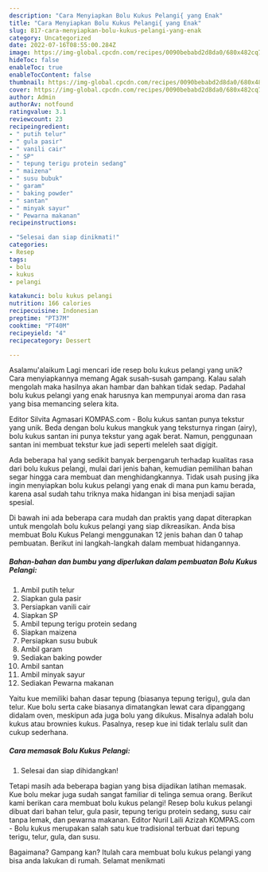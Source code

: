 ```yaml
---
description: "Cara Menyiapkan Bolu Kukus Pelangi{ yang Enak"
title: "Cara Menyiapkan Bolu Kukus Pelangi{ yang Enak"
slug: 817-cara-menyiapkan-bolu-kukus-pelangi-yang-enak
category: Uncategorized
date: 2022-07-16T08:55:00.284Z
image: https://img-global.cpcdn.com/recipes/0090bebabd2d8da0/680x482cq70/bolu-kukus-pelangi-foto-resep-utama.jpg
hideToc: false
enableToc: true
enableTocContent: false
thumbnail: https://img-global.cpcdn.com/recipes/0090bebabd2d8da0/680x482cq70/bolu-kukus-pelangi-foto-resep-utama.jpg
cover: https://img-global.cpcdn.com/recipes/0090bebabd2d8da0/680x482cq70/bolu-kukus-pelangi-foto-resep-utama.jpg
author: Admin
authorAv: notfound
ratingvalue: 3.1
reviewcount: 23
recipeingredient:
- " putih telur"
- " gula pasir"
- " vanili cair"
- " SP"
- " tepung terigu protein sedang"
- " maizena"
- " susu bubuk"
- " garam"
- " baking powder"
- " santan"
- " minyak sayur"
- " Pewarna makanan"
recipeinstructions:

- "Selesai dan siap dinikmati!"
categories:
- Resep
tags:
- bolu
- kukus
- pelangi

katakunci: bolu kukus pelangi 
nutrition: 166 calories
recipecuisine: Indonesian
preptime: "PT37M"
cooktime: "PT40M"
recipeyield: "4"
recipecategory: Dessert

---
```



Asalamu'alaikum Lagi mencari ide resep bolu kukus pelangi yang unik? Cara menyiapkannya memang Agak susah-susah gampang. Kalau salah mengolah maka hasilnya akan hambar dan bahkan tidak sedap. Padahal bolu kukus pelangi yang enak harusnya kan mempunyai aroma dan rasa yang bisa memancing selera kita.


Editor Silvita Agmasari KOMPAS.com - Bolu kukus santan punya tekstur yang unik. Beda dengan bolu kukus mangkuk yang teksturnya ringan (airy), bolu kukus santan ini punya tekstur yang agak berat. Namun, penggunaan santan ini membuat tekstur kue jadi seperti meleleh saat digigit.

Ada beberapa hal yang sedikit banyak berpengaruh terhadap kualitas rasa dari bolu kukus pelangi, mulai dari jenis bahan, kemudian pemilihan bahan segar hingga cara membuat dan menghidangkannya. Tidak usah pusing jika ingin menyiapkan bolu kukus pelangi yang enak di mana pun kamu berada, karena asal sudah tahu triknya maka hidangan ini bisa menjadi sajian spesial.


Di bawah ini ada beberapa cara mudah dan praktis yang dapat diterapkan untuk mengolah bolu kukus pelangi yang siap dikreasikan. Anda bisa membuat Bolu Kukus Pelangi menggunakan 12 jenis bahan dan 0 tahap pembuatan. Berikut ini langkah-langkah dalam membuat hidangannya.

<!--inarticleads1-->

##### Bahan-bahan dan bumbu yang diperlukan dalam pembuatan Bolu Kukus Pelangi:

1. Ambil  putih telur
1. Siapkan  gula pasir
1. Persiapkan  vanili cair
1. Siapkan  SP
1. Ambil  tepung terigu protein sedang
1. Siapkan  maizena
1. Persiapkan  susu bubuk
1. Ambil  garam
1. Sediakan  baking powder
1. Ambil  santan
1. Ambil  minyak sayur
1. Sediakan  Pewarna makanan


Yaitu kue memiliki bahan dasar tepung (biasanya tepung terigu), gula dan telur. Kue bolu serta cake biasanya dimatangkan lewat cara dipanggang didalam oven, meskipun ada juga bolu yang dikukus. Misalnya adalah bolu kukus atau brownies kukus. Pasalnya, resep kue ini tidak terlalu sulit dan cukup sederhana. 

<!--inarticleads2-->

##### Cara memasak Bolu Kukus Pelangi:


1. Selesai dan siap dihidangkan!

Tetapi masih ada beberapa bagian yang bisa dijadikan latihan memasak. Kue bolu mekar juga sudah sangat familiar di telinga semua orang. Berikut kami berikan cara membuat bolu kukus pelangi! Resep bolu kukus pelangi dibuat dari bahan telur, gula pasir, tepung terigu protein sedang, susu cair tanpa lemak, dan pewarna makanan. Editor Nuril Laili Azizah KOMPAS.com - Bolu kukus merupakan salah satu kue tradisional terbuat dari tepung terigu, telur, gula, dan susu. 

Bagaimana? Gampang kan? Itulah cara membuat bolu kukus pelangi yang bisa anda lakukan di rumah. Selamat menikmati

